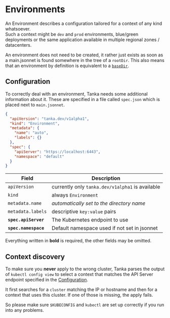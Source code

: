# Environments

An Environment describes a configuration tailored for a context of any kind
whatsoever.  
Such a context might be `dev` and `prod` environments, blue/green deployments or the
same application available in multiple regional zones / datacenters.

An environment does not need to be created, it rather just exists as soon as a
main.jsonnet is found somewhere in the tree of a `rootDir`. This also means that
an environment by definition is equivalent to a [`baseDir`](directory-structure.md#base-directory-basedir).

## Configuration
To correctly deal with an environment, Tanka needs some additional information
about it. These are specified in a file called `spec.json` which is placed next to
`main.jsonnet`.

```json
{
  "apiVersion": "tanka.dev/v1alpha1",
  "kind": "Environment",
  "metadata": {
    "name": "auto",
    "labels": {}
  },
  "spec": {
    "apiServer": "https://localhost:6443",
    "namespace": "default"
  }
}
```

| Field                | Description                                      |
|----------------------|--------------------------------------------------|
| `apiVersion`         | currently only `tanka.dev/v1alpha1` is available |
| `kind`               | always `Environment`                             |
| `metadata.name`      | *automatically set to the directory name*        |
| `metadata.labels`    | descriptive `key:value` pairs                    |
| **`spec.apiServer`** | The Kubernetes endpoint to use                   |
| **`spec.namespace`** | Default namespace used if not set in jsonnet     |

Everything written in **bold** is required, the other fields may be omitted.

## Context discovery
To make sure you **never** apply to the wrong cluster, Tanka parses the output
of `kubectl config view` to select a context that matches the API Server
endpoint specified in the [Configuration](#configuration).

It first searches for a `cluster` matching the IP or hostname and then for a
context that uses this cluster. If one of those is missing, the apply fails.

So please make sure `$KUBECONFIG` and `kubectl` are set up correctly if you run
into any problems.
